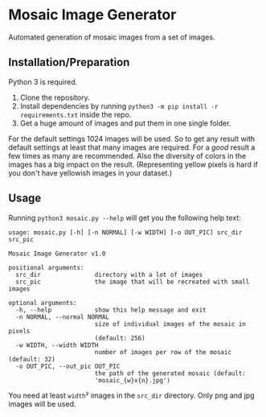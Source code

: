 # Mosaic Image Generator #
Automated generation of mosaic images from a set of images.

## Installation/Preparation ##
Python 3 is required.

1. Clone the repository.
2. Install dependencies by running `python3 -m pip install -r requirements.txt` inside the repo.
3. Get a huge amount of images and put them in one single folder.

For the default settings 1024 images will be used. So to get any result with default settings at least that many images are required. For a _good_ result a few times as many are recommended. Also the diversity of colors in the images has a big impact on the result. (Representing yellow pixels is hard if you don't have yellowish images in your dataset.)

## Usage ##
Running `python3 mosaic.py --help` will get you the following help text:
```
usage: mosaic.py [-h] [-n NORMAL] [-w WIDTH] [-o OUT_PIC] src_dir src_pic

Mosaic Image Generator v1.0

positional arguments:
  src_dir               directory with a lot of images
  src_pic               the image that will be recreated with small images

optional arguments:
  -h, --help            show this help message and exit
  -n NORMAL, --normal NORMAL
                        size of individual images of the mosaic in pixels
                        (default: 256)
  -w WIDTH, --width WIDTH
                        number of images per row of the mosaic (default: 32)
  -o OUT_PIC, --out_pic OUT_PIC
                        the path of the generated mosaic (default:
                        'mosaic_{w}x{n}.jpg')
```
You need at least `width`² images in the `src_dir` directory.
Only png and jpg images will be used.
